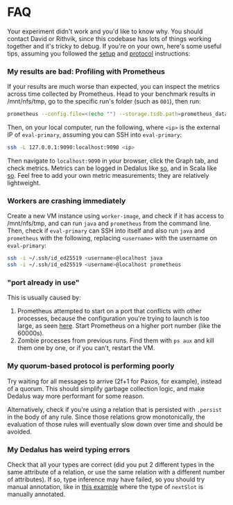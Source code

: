 # FAQ
Your experiment didn't work and you'd like to know why. You should contact David or Rithvik, since this codebase has lots of things working together and it's tricky to debug. If you're on your own, here's some useful tips, assuming you followed the [setup](SETUP.md) and [protocol](PROTOCOLs.md) instructions:

### My results are bad: Profiling with Prometheus
If your results are much worse than expected, you can inspect the metrics across time collected by Prometheus. Head to your benchmark results in /mnt/nfs/tmp, go to the specific run's folder (such as `001`), then run:
```bash
prometheus --config.file=<(echo "") --storage.tsdb.path=prometheus_data --web.listen-address=0.0.0.0:9090
```

Then, on your local computer, run the following, where `<ip>` is the external IP of `eval-primary`, assuming you can SSH into `eval-primary`:
```bash
ssh -L 127.0.0.1:9090:localhost:9090 <ip>
```

Then navigate to `localhost:9090` in your browser, click the Graph tab, and check metrics. Metrics can be logged in Dedalus like [so](https://github.com/rithvikp/autocomp/blob/27127efec52ba39f1c31cd5d4b9076c26eb6aedd/rust/examples/voting/leader.rs#L47), and in Scala like [so](https://github.com/rithvikp/autocomp/blob/27127efec52ba39f1c31cd5d4b9076c26eb6aedd/shared/src/main/scala/frankenpaxos/multipaxos/Client.scala#L378). Feel free to add your own metric measurements; they are relatively lightweight.


### Workers are crashing immediately
Create a new VM instance using `worker-image`, and check if it has access to /mnt/nfs/tmp, and can run `java` and `prometheus` from the command line. Then, check if `eval-primary` can SSH into itself and also run `java` and `prometheus` with the following, replacing `<username>` with the username on `eval-primary`:
```bash
ssh -i ~/.ssh/id_ed25519 <username>@localhost java
ssh -i ~/.ssh/id_ed25519 <username>@localhost prometheus
```


### "port already in use"
This is usually caused by:
1. Prometheus attempted to start on a port that conflicts with other processes, because the configuration you're trying to launch is too large, as seen [here](https://github.com/rithvikp/autocomp/blob/27127efec52ba39f1c31cd5d4b9076c26eb6aedd/benchmarks/autopbft/autopbft_critical_path.py#L137). Start Prometheus on a higher port number (like the 60000s).
2. Zombie processes from previous runs. Find them with `ps aux` and kill them one by one, or if you can't, restart the VM.


### My quorum-based protocol is performing poorly
Try waiting for all messages to arrive (2f+1 for Paxos, for example), instead of a quorum. This should simplify garbage collection logic, and make Dedalus way more performant for some reason.

Alternatively, check if you're using a relation that is persisted with `.persist` in the body of any rule. Since those relations grow monotonically, the evaluation of those rules will eventually slow down over time and should be avoided.


### My Dedalus has weird typing errors
Check that all your types are correct (did you put 2 different types in the same attribute of a relation, or use the same relation with a different number of attributes). If so, type inference may have failed, so you should try manual annotation, like in [this example](https://github.com/rithvikp/autocomp/blob/27127efec52ba39f1c31cd5d4b9076c26eb6aedd/rust/examples/autopbft_critical_path/leader.rs#L140) where the type of `nextSlot` is manually annotated.